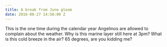 ```yaml
---
title: A break from June gloom
date: 2016-06-27 14:58:00 Z
---
```


This is the one time during the calendar year Angelinos are allowed to complain about the weather. Why is this marine layer still here at 3pm? What is this cold breeze in the air? 65 degrees, are you kidding me? 
